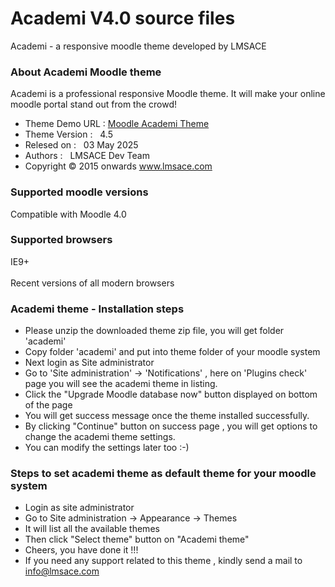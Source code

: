 # Academi V4.0 source files

Academi - a responsive moodle theme developed by LMSACE

<div class="content">
<div class="read-me">

<h3>About Academi Moodle theme</h3>

<p>Academi is a professional responsive Moodle theme. It will make your online moodle portal stand out from the crowd! </p>

<ul>
<li>Theme Demo URL : <a href="https://lmsacelab.com/m42/?theme=academi">Moodle Academi Theme</a></li>

<li>Theme Version : &nbsp; 4.5</li>

<li>Relesed on : &nbsp; 03 May 2025</li>

<li>Authors : &nbsp; LMSACE Dev Team</li>

<li>Copyright &copy; 2015 onwards <a href="http://www.lmsace.com">www.lmsace.com</a></li>

</ul>

<h3>Supported moodle versions</h3>

<p>Compatible with Moodle 4.0 </p>

<h3>Supported browsers</h3>

<p>IE9+ <br /><br />
Recent versions of all modern browsers
</p>

<h3>Academi theme - Installation steps</h3>

<ul>


<li>Please unzip the downloaded theme zip file, you will get folder 'academi'</li>

<li>Copy folder 'academi' and put into theme folder of your moodle system</li>

<li>Next login as Site administrator</li>

<li>Go to 'Site administration' -> 'Notifications' , here on 'Plugins check' page you will see the academi theme in listing.</li>

<li>Click the "Upgrade Moodle database now" button displayed on bottom of the page</li>

<li>You will get success message once the theme installed successfully.</li>

<li>By clicking "Continue" button on success page , you will get options to change the academi theme settings.</li>

<li>You can modify the settings later too :-)</li>

</ul>


<h3>Steps to set academi theme as default theme for your moodle system</h3>

<ul>

<li>Login as site administrator</li>

<li>Go to Site administration -> Appearance -> Themes</li>

<li>It will list all the available themes</li>

<li>Then click "Select theme" button on "Academi theme"</li>

<li>Cheers, you have done it !!!</li>

<li>If you need any support related to this theme , kindly send a mail to <a href="mailto:info@lmsace.com">info@lmsace.com</a></li>

</ul>

</div>
</div>